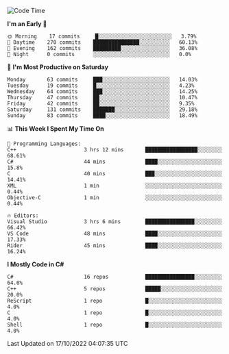 <!--START_SECTION:waka-->
![Code Time](http://img.shields.io/badge/Code%20Time-860%20hrs%206%20mins-blue)

**I'm an Early 🐤** 

```text
🌞 Morning    17 commits     █░░░░░░░░░░░░░░░░░░░░░░░░   3.79% 
🌆 Daytime    270 commits    ███████████████░░░░░░░░░░   60.13% 
🌃 Evening    162 commits    █████████░░░░░░░░░░░░░░░░   36.08% 
🌙 Night      0 commits      ░░░░░░░░░░░░░░░░░░░░░░░░░   0.0%

```
📅 **I'm Most Productive on Saturday** 

```text
Monday       63 commits     ███░░░░░░░░░░░░░░░░░░░░░░   14.03% 
Tuesday      19 commits     █░░░░░░░░░░░░░░░░░░░░░░░░   4.23% 
Wednesday    64 commits     ███░░░░░░░░░░░░░░░░░░░░░░   14.25% 
Thursday     47 commits     ██░░░░░░░░░░░░░░░░░░░░░░░   10.47% 
Friday       42 commits     ██░░░░░░░░░░░░░░░░░░░░░░░   9.35% 
Saturday     131 commits    ███████░░░░░░░░░░░░░░░░░░   29.18% 
Sunday       83 commits     ████░░░░░░░░░░░░░░░░░░░░░   18.49%

```


📊 **This Week I Spent My Time On** 

```text
💬 Programming Languages: 
C++                      3 hrs 12 mins       █████████████████░░░░░░░░   68.61% 
C#                       44 mins             ████░░░░░░░░░░░░░░░░░░░░░   15.8% 
C                        40 mins             ███░░░░░░░░░░░░░░░░░░░░░░   14.41% 
XML                      1 min               ░░░░░░░░░░░░░░░░░░░░░░░░░   0.44% 
Objective-C              1 min               ░░░░░░░░░░░░░░░░░░░░░░░░░   0.44%

🔥 Editors: 
Visual Studio            3 hrs 6 mins        ████████████████░░░░░░░░░   66.42% 
VS Code                  48 mins             ████░░░░░░░░░░░░░░░░░░░░░   17.33% 
Rider                    45 mins             ████░░░░░░░░░░░░░░░░░░░░░   16.24%

```

**I Mostly Code in C#** 

```text
C#                       16 repos            ████████████████░░░░░░░░░   64.0% 
C++                      5 repos             █████░░░░░░░░░░░░░░░░░░░░   20.0% 
ReScript                 1 repo              █░░░░░░░░░░░░░░░░░░░░░░░░   4.0% 
C                        1 repo              █░░░░░░░░░░░░░░░░░░░░░░░░   4.0% 
Shell                    1 repo              █░░░░░░░░░░░░░░░░░░░░░░░░   4.0%

```



 Last Updated on 17/10/2022 04:07:35 UTC
<!--END_SECTION:waka-->
